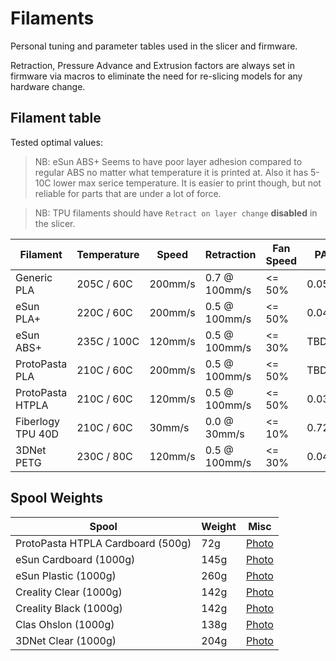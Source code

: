 # Filaments

Personal tuning and parameter tables used in the slicer and firmware.

Retraction, Pressure Advance and Extrusion factors are always set in firmware via macros
to eliminate the need for re-slicing models for any hardware change.

## Filament table

Tested optimal values:

> NB: eSun ABS+ Seems to have poor layer adhesion compared to regular ABS no matter what temperature it is printed at. Also it has 5-10C lower max serice temperature. It is easier to print though, but not reliable for parts that are under a lot of force.

> NB: TPU filaments should have `Retract on layer change` **disabled** in the slicer.

| Filament              | Temperature    | Speed     | Retraction    | Fan Speed | PA    | Extrusion |
| --------------------- | -------------- | --------- | ------------- | --------- | ----- | --------- |
| Generic PLA           | 205C /  60C    | 200mm/s   | 0.7 @ 100mm/s | <= 50%    | 0.050 | 100%      |
| eSun PLA+             | 220C /  60C    | 200mm/s   | 0.5 @ 100mm/s | <= 50%    | 0.044 | 100%      |
| eSun ABS+             | 235C / 100C    | 120mm/s   | 0.5 @ 100mm/s | <= 30%    | TBD   | 100%      |
| ProtoPasta PLA        | 210C /  60C    | 200mm/s   | 0.5 @ 100mm/s | <= 50%    | TBD   | 100%      |
| ProtoPasta HTPLA      | 210C /  60C    | 120mm/s   | 0.5 @ 100mm/s | <= 50%    | 0.036 | 100%      |
| Fiberlogy TPU 40D     | 210C /  60C    |  30mm/s   | 0.0 @  30mm/s | <= 10%    | 0.720 | 105%      |
| 3DNet PETG            | 230C /  80C    | 120mm/s   | 0.5 @ 100mm/s | <= 30%    | 0.042 | 100%      |

## Spool Weights

| Spool                             | Weight | Misc                                               |
| --------------------------------- | ------ | -------------------------------------------------- |
| ProtoPasta HTPLA Cardboard (500g) |   72g  | [Photo](./photos/protopasta_cardboard_500g.jpeg)   |
| eSun Cardboard (1000g)            |  145g  | [Photo](./photos/esun_cardboard_1000g.jpeg)        |
| eSun Plastic (1000g)              |  260g  | [Photo](./photos/esun_plastic_1000g.jpeg)          |
| Creality Clear (1000g)            |  142g  | [Photo](./photos/creality_clear_1000g.jpeg)        |
| Creality Black (1000g)            |  142g  | [Photo](./photos/creality_black_1000g.jpeg)        |
| Clas Ohslon (1000g)               |  138g  | [Photo](./photos/clasohlson_1000g.jpeg)            |
| 3DNet Clear (1000g)               |  204g  | [Photo](./photos/3dnet_clear_1000g.jpeg)           |
